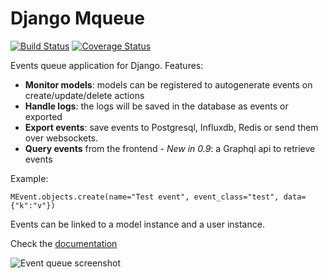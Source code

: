 # Django Mqueue

[![Build Status](https://travis-ci.org/synw/django-mqueue.svg?branch=master)](https://travis-ci.org/synw/django-mqueue)
[![Coverage Status](https://coveralls.io/repos/github/synw/django-mqueue/badge.svg?branch=master)](https://coveralls.io/github/synw/django-mqueue?branch=master)

Events queue application for Django. Features:

- **Monitor models**: models can be registered to autogenerate events on create/update/delete actions
- **Handle logs**: the logs will be saved in the database as events or exported
- **Export events**: save events to Postgresql, Influxdb, Redis or send them over websockets.
- **Query events** from the frontend - *New in 0.9*: a Graphql api to retrieve events

Example:

   ```pyhton
   MEvent.objects.create(name="Test event", event_class="test", data={"k":"v"})
   ```

Events can be linked to a model instance and a user instance.

Check the [documentation](http://django-mqueue.readthedocs.org/en/latest/)

![Event queue screenshot](https://raw.github.com/synw/django-mqueue/master/docs/_static/events_list.png)
